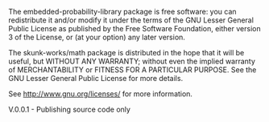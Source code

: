 The embedded-probability-library package is free software: you can redistribute it
and/or modify it under the terms of the GNU Lesser General Public
License as published by the Free Software Foundation, either version 3
of the License, or (at your option) any later version.

The skunk-works/math package is distributed in the hope that it will be
useful, but WITHOUT ANY WARRANTY; without even the implied warranty of
MERCHANTABILITY or FITNESS FOR A PARTICULAR PURPOSE. See the
GNU Lesser General Public License for more details.

See <http://www.gnu.org/licenses/> for more information.

V.0.0.1 - Publishing source code only

